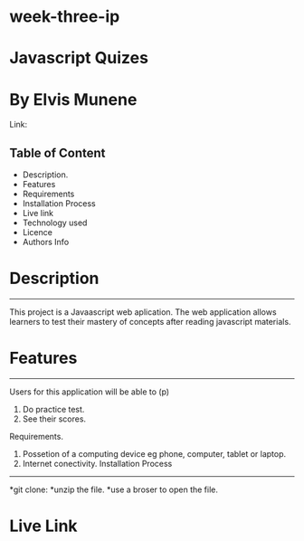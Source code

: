 # week-three-ip
# Javascript Quizes
# By Elvis Munene

Link:
## Table of Content
* Description.
* Features
* Requirements
* Installation Process
* Live link
* Technology used
* Licence
* Authors Info
# Description
***
This project is a Javaascript web aplication. The web application allows learners to test their mastery of concepts after reading javascript materials.
# Features
***
Users for this application will be able to (p)
1. Do practice test.
2. See their scores.

Requirements.
1. Possetion of a computing device eg phone, computer, tablet or laptop.
2. Internet conectivity.
Installation Process
***
*git clone:
*unzip the file.
*use a broser to open the file.

# Live Link
